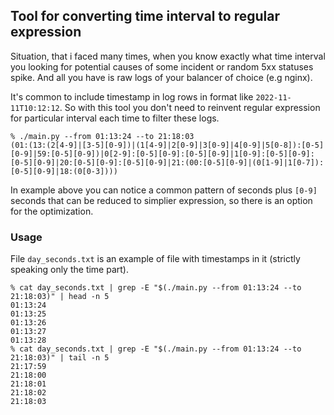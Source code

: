 ## Tool for converting time interval to regular expression

Situation, that i faced many times, when you know exactly what time interval you looking for potential causes of some incident or random 5xx statuses spike. And all you have is raw logs of your balancer of choice (e.g nginx).

It's common to include timestamp in log rows in format like `2022-11-11T10:12:12`. So with this tool you don't need to reinvent regular expression for particular interval each time to filter these logs.

```
% ./main.py --from 01:13:24 --to 21:18:03
(01:(13:(2[4-9]|[3-5][0-9])|(1[4-9]|2[0-9]|3[0-9]|4[0-9]|5[0-8]):[0-5][0-9]|59:[0-5][0-9])|0[2-9]:[0-5][0-9]:[0-5][0-9]|1[0-9]:[0-5][0-9]:[0-5][0-9]|20:[0-5][0-9]:[0-5][0-9]|21:(00:[0-5][0-9]|(0[1-9]|1[0-7]):[0-5][0-9]|18:(0[0-3])))
```

In example above you can notice a common pattern of seconds plus `[0-9]` seconds that can be reduced to simplier expression, so there is an option for the optimization.

### Usage

File `day_seconds.txt` is an example of file with timestamps in it (strictly speaking only the time part).

```
% cat day_seconds.txt | grep -E "$(./main.py --from 01:13:24 --to 21:18:03)" | head -n 5
01:13:24
01:13:25
01:13:26
01:13:27
01:13:28
% cat day_seconds.txt | grep -E "$(./main.py --from 01:13:24 --to 21:18:03)" | tail -n 5
21:17:59
21:18:00
21:18:01
21:18:02
21:18:03
```
